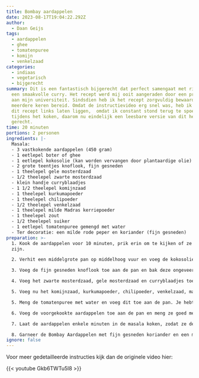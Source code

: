 ```yaml
---
title: Bombay aardappelen
date: 2023-08-17T19:04:22.292Z
author:
  - Daan Geijs
tags:
  - aardappelen
  - ghee
  - tomatenpuree
  - komijn
  - venkelzaad
categories:
  - indiaas
  - vegetarisch
  - bijgerecht
summary: Dit is een fantastisch bijgerecht dat perfect samengaat met rijst en
  een smaakvolle curry. Het recept werd mij ooit aangeraden door een professor
  aan mijn universiteit. Sindsdien heb ik het recept zorgvuldig bewaard en het
  meerdere keren bereid. Omdat de instructievideo erg snel was, heb ik toch vaak
  dit recept links laten liggen,  omdat ik constant stond terug te spoelen
  tijdens het koken, daarom nu eindelijk een leesbare versie van dit heerlijke
  gerecht.
time: 20 minuten
portions: 2 personen
ingredients: |-
  Masala: 
  - 3 vastkokende aardappelen (450 gram)
  - 1 eetlepel boter of ghee
  - 1 eetlepel kokosolie (kan worden vervangen door plantaardige olie)
  - 2 grote teentjes knoflook, fijn gesneden
  - 1 theelepel gele mosterdzaad
  - 1/2 theelepel zwarte mosterdzaad
  - klein handje curryblaadjes
  - 1 1/2 theelepel komijnzaad
  - 1 theelepel kurkumapoeder
  - 1 theelepel chilipoeder
  - 1/2 theelepel venkelzaad
  - 1 theelepel milde Madras kerriepoeder
  - 1 theelepel zout
  - 1/2 theelepel suiker
  - 1 eetlepel tomatenpuree gemengd met water
  - Ter decoratie: een milde rode peper en koriander (fijn gesneden)
preparation: >-
  1. Kook de aardappelen voor 10 minuten, prik erin om te kijken of ze gaar
  zijn. 

  2. Verhit een middelgrote pan op middelhoog vuur en voeg de kokosolie en boter/ghee toe.

  3. Voeg de fijn gesneden knoflook toe aan de pan en bak deze ongeveer een minuut om de smaak te verzachten. Gaat het te hard, gebruik dan wat water om te koelen.

  4. Voeg het zwarte mosterdzaad, gele mosterdzaad en curryblaadjes toe aan de pan. Bak de kruiden ongeveer 30-40 seconden tot ze een heerlijke geur afgeven. Ook hier kun je water toevoegen als het te hard gaat.

  5. Voeg nu het komijnzaad, kurkumapoeder, chilipoeder, venkelzaad, madras kerriepoeder, zout en suiker toe. 

  5. Meng de tomatenpuree met water en voeg dit toe aan de pan. Je hebt nu een mooi intense masala basis.

  6. Voeg de voorgekookte aardappelen toe aan de pan en meng ze goed met de masala basis. Verlaag het vuur naar een lagere stand en roer de aardappelen goed door.

  7. Laat de aardappelen enkele minuten in de masala koken, zodat ze de smaken goed kunnen opnemen.

  8. Garneer de Bombay Aardappelen met fijn gesneden koriander en een milde rode peper ter decoratie.
ignore: false
---
```

Voor meer gedetailleerde instructies kijk dan de originele video hier:

{{< youtube Gkb6TWTu5l8 >}}